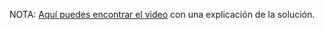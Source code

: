 NOTA: [Aquí puedes encontrar el video](https://youtu.be/phmJDw9wdNs) con una explicación de la solución.

